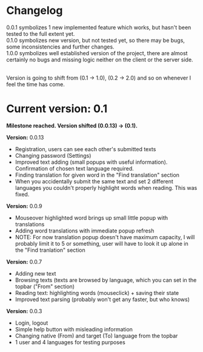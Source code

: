 <h1>Changelog</h1>
0.0.1 symbolizes 1 new implemented feature which works, but hasn't been tested to the full extent yet.<br>
0.1.0 symbolizes new version, but not tested yet, so there may be bugs, some inconsistencies and further changes.<br>
1.0.0 symbolizes well established version of the project, there are almost certainly no bugs and missing logic neither on the client or the server side.<br><br>

Version is going to shift from (0.1 -> 1.0), (0.2 -> 2.0) and so on whenever I feel the time has come.

<h1>Current version: 0.1<b></b></h1>

<b>Milestone reached. Version shifted (0.0.13) -> (0.1).</b>

<b>Version:</b> 0.0.13
<ul>
  <li>Registration, users can see each other's submitted texts</li>
  <li>Changing password (Settings)</li>
  <li>Improved text adding (small popups with useful information). Confirmation of chosen text language required.</li>
  <li>Finding translation for given word in the "Find translation" section</li>
  <li>When you accidentally submit the same text and set 2 different languages you couldn't properly highlight words when reading. This was fixed.</li>
</ul>

<b>Version:</b> 0.0.9
<ul>
  <li>Mouseover highlighted word brings up small little popup with translations</li>
  <li>Adding word translations with immediate popup refresh</li>
  <li>NOTE: For now translation popup doesn't have maximum capacity, I will probably limit it to 5 or something, user will have to look it up alone in the "Find tranlation" section</li>
</ul>

<b>Version:</b> 0.0.7
<ul>
  <li>Adding new text</li>
  <li>Browsing texts (texts are browsed by language, which you can set in the topbar ("From" section)</li>
  <li>Reading text: highlighting words (mouseclick) + saving their state</li>
  <li>Improved text parsing (probably won't get any faster, but who knows)</li>
</ul>

<b>Version:</b> 0.0.3
<ul>
  <li>Login, logout</li>
  <li>Simple help button with misleading information</li>
  <li>Changing native (From) and target (To) language from the topbar</li>
  <li>1 user and 4 languages for testing purposes</li>
</ul>